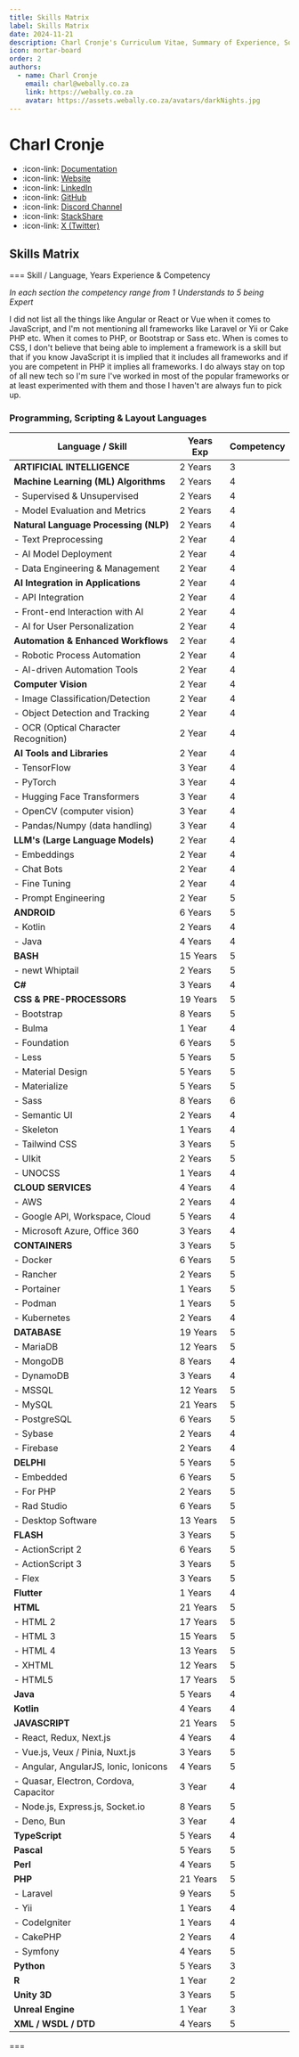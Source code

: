 ```yaml
---
title: Skills Matrix
label: Skills Matrix
date: 2024-11-21
description: Charl Cronje's Curriculum Vitae, Summary of Experience, Software Skills, Links to Documentation
icon: mortar-board
order: 2
authors:
  - name: Charl Cronje
    email: charl@webally.co.za
    link: https://webally.co.za
    avatar: https://assets.webally.co.za/avatars/darkNights.jpg
---
```


# Charl Cronje

- :icon-link: [Documentation](https://docs.webally.co.za)
- :icon-link: [Website](https://webally.co.za)
- :icon-link: [LinkedIn](https://www.linkedin.com/in/charlpcronje)
- :icon-link: [GitHub](https://github.com/charlpcronje)
- :icon-link: [Discord Channel](https://discord.gg/dwY4gnnGHC)
- :icon-link: [StackShare](https://stackshare.io/charlpcronje)
- :icon-link: [X (Twitter)](https://x.com/CPCharlCronje)

## Skills Matrix

=== Skill / Language, Years Experience & Competency

_In each section the competency range from 1 Understands to 5 being Expert_

I did not list all the things like Angular or React or Vue when it comes to JavaScript, and I'm not mentioning all frameworks like Laravel or Yii or Cake PHP etc. When it comes to PHP, or Bootstrap or Sass etc. When is comes to CSS, I don't believe that being able to implement a framework is a skill but that if you know JavaScript it is implied that it includes all frameworks and if you are competent in PHP it implies all frameworks. I do always stay on top of all new tech so I'm sure I've worked in most of the popular frameworks or at least experimented with them and those I haven't are always fun to pick up.

### Programming, Scripting & Layout Languages

| Language / Skill                       | Years Exp | Competency |
|----------------------------------------|-----------|------------|
| **ARTIFICIAL INTELLIGENCE**            |  2 Years  |     3      |
| **Machine Learning (ML) Algorithms**   |  2 Years  |     4      |
| - Supervised & Unsupervised            |  2 Years  |     4      |                           
| - Model Evaluation and Metrics         |  2 Years  |     4      |      
| **Natural Language Processing (NLP)**  |  2 Years  |     4      |
| - Text Preprocessing                   |  2 Year   |     4      |
| - AI Model Deployment                  |  2 Year   |     4      |
| - Data Engineering & Management        |  2 Year   |     4      |
| **AI Integration in Applications**     |  2 Year   |     4      |
| - API Integration                      |  2 Year   |     4      |
| - Front-end Interaction with AI        |  2 Year   |     4      |
| - AI for User Personalization          |  2 Year   |     4      |
| **Automation & Enhanced Workflows**    |  2 Year   |     4      |
| - Robotic Process Automation           |  2 Year   |     4      |
| - AI-driven Automation Tools           |  2 Year   |     4      |
| **Computer Vision**                    |  2 Year   |     4      |
| - Image Classification/Detection       |  2 Year   |     4      |
| - Object Detection and Tracking        |  2 Year   |     4      |
| - OCR (Optical Character Recognition)  |  2 Year   |     4      |
| **AI Tools and Libraries**             |  2 Year   |     4      |
| - TensorFlow                           |  3 Year   |     4      |
| - PyTorch                              |  3 Year   |     4      |
| - Hugging Face Transformers            |  3 Year   |     4      |
| - OpenCV (computer vision)             |  3 Year   |     4      |
| - Pandas/Numpy (data handling)         |  3 Year   |     4      |
| **LLM's (Large Language Models)**      |  2 Year   |     4      |
| - Embeddings                           |  2 Year   |     4      |
| - Chat Bots                            |  2 Year   |     4      |
| - Fine Tuning                          |  2 Year   |     4      |
| - Prompt Engineering                   |  2 Year   |     5      |
| **ANDROID**                            |  6 Years  |     5      |
| - Kotlin                               |  2 Years  |     4      |
| - Java                                 |  4 Years  |     4      |
| **BASH**                               |  15 Years |     5      |
| - newt Whiptail                        |  2 Years  |     5      |
| **C#**                                 |  3 Years  |     4      |
| **CSS & PRE-PROCESSORS**               |  19 Years |     5      |
| - Bootstrap                            |  8 Years  |     5      |
| - Bulma                                |  1 Year   |     4      |
| - Foundation                           |  6 Years  |     5      |
| - Less                                 |  5 Years  |     5      |
| - Material Design                      |  5 Years  |     5      |
| - Materialize                          |  5 Years  |     5      |
| - Sass                                 |  8 Years  |     6      |
| - Semantic UI                          |  2 Years  |     4      |
| - Skeleton                             |  1 Years  |     4      |
| - Tailwind CSS                         |  3 Years  |     5      |
| - UIkit                                |  2 Years  |     5      |
| - UNOCSS                               |  1 Years  |     4      |
| **CLOUD SERVICES**                     |  4 Years  |     4      |
| - AWS                                  |  2 Years  |     4      |
| - Google API, Workspace, Cloud         |  5 Years  |     4      |
| - Microsoft Azure, Office 360          |  3 Years  |     4      |
| **CONTAINERS**                         |  3 Years  |     5      |
| - Docker                               |  6 Years  |     5      |
| - Rancher                              |  2 Years  |     5      |
| - Portainer                            |  1 Years  |     5      |
| - Podman                               |  1 Years  |     5      |
| - Kubernetes                           |  2 Years  |     4      |
| **DATABASE**                           |  19 Years |     5      |
| - MariaDB                              |  12 Years |     5      |
| - MongoDB                              |  8 Years  |     4      |
| - DynamoDB                             |  3 Years  |     4      |
| - MSSQL                                |  12 Years |     5      |
| - MySQL                                |  21 Years |     5      |
| - PostgreSQL                           |  6 Years  |     5      |
| - Sybase                               |  2 Years  |     4      |
| - Firebase                             |  2 Years  |     4      |
| **DELPHI**                             |  5 Years  |     5      |
| - Embedded                             |  6 Years  |     5      |
| - For PHP                              |  2 Years  |     5      |
| - Rad Studio                           |  6 Years  |     5      |
| - Desktop Software                     |  13 Years |     5      |
| **FLASH**                              |  3 Years  |     5      |
| - ActionScript 2                       |  6 Years  |     5      |
| - ActionScript 3                       |  3 Years  |     5      |
| - Flex                                 |  3 Years  |     5      |
| **Flutter**                            |  1 Years  |     4      |
| **HTML**                               |  21 Years |     5      |
| - HTML 2                               |  17 Years |     5      |
| - HTML 3                               |  15 Years |     5      |
| - HTML 4                               |  13 Years |     5      |
| - XHTML                                |  12 Years |     5      |
| - HTML5                                |  17 Years |     5      |
| **Java**                               |  5 Years  |     4      |
| **Kotlin**                             |  4 Years  |     4      |
| **JAVASCRIPT**                         |  21 Years |     5      |
| - React, Redux, Next.js                |  4 Years  |     4      |
| - Vue.js, Veux / Pinia, Nuxt.js        |  3 Years  |     5      |
| - Angular, AngularJS, Ionic, Ionicons  |  4 Years  |     5      |
| - Quasar, Electron, Cordova, Capacitor |  3 Year   |     4      |
| - Node.js, Express.js, Socket.io       |  8 Years  |     5      |
| - Deno, Bun                            |  3 Year   |     4      |
| **TypeScript**                         |  5 Years  |     4      |
| **Pascal**                             |  5 Years  |     5      |
| **Perl**                               |  4 Years  |     5      |
| **PHP**                                |  21 Years |     5      |
| - Laravel                              |  9 Years  |     5      |
| - Yii                                  |  1 Years  |     4      |
| - CodeIgniter                          |  1 Years  |     4      |
| - CakePHP                              |  2 Years  |     4      |
| - Symfony                              |  4 Years  |     5      |
| **Python**                             |  5 Years  |     3      |
| **R**                                  |  1 Year   |     2      |
| **Unity 3D**                           |  3 Years  |     5      |
| **Unreal Engine**                      |  1 Year   |     3      |
| **XML / WSDL / DTD**                   |  4 Years  |     5      |

===
